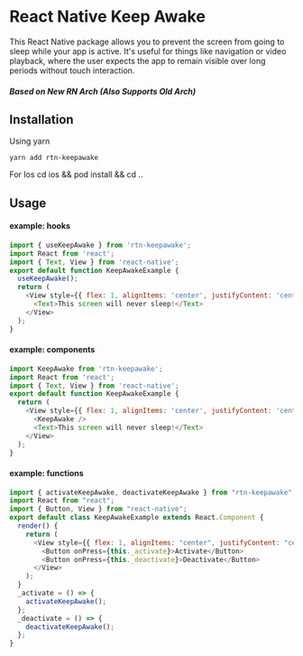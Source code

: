 # React Native Keep Awake

This React Native package allows you to prevent the screen from going to sleep while your app is active. It's useful for things like navigation or video playback, where the user expects the app to remain visible over long periods without touch interaction.

##### Based on New RN Arch (Also Supports Old Arch)

## Installation

Using yarn

```
yarn add rtn-keepawake
```

For Ios
cd ios && pod install && cd ..

## Usage

#### example: hooks

```js
import { useKeepAwake } from 'rtn-keepawake';
import React from 'react';
import { Text, View } from 'react-native';
export default function KeepAwakeExample {
  useKeepAwake();
  return (
    <View style={{ flex: 1, alignItems: 'center', justifyContent: 'center' }}>
      <Text>This screen will never sleep!</Text>
    </View>
  );
}
```

#### example: components

```js
import KeepAwake from 'rtn-keepawake';
import React from 'react';
import { Text, View } from 'react-native';
export default function KeepAwakeExample {
  return (
    <View style={{ flex: 1, alignItems: 'center', justifyContent: 'center' }}>
      <KeepAwake />
      <Text>This screen will never sleep!</Text>
    </View>
  );
}
```

#### example: functions

```js
import { activateKeepAwake, deactivateKeepAwake } from "rtn-keepawake";
import React from "react";
import { Button, View } from "react-native";
export default class KeepAwakeExample extends React.Component {
  render() {
    return (
      <View style={{ flex: 1, alignItems: "center", justifyContent: "center" }}>
        <Button onPress={this._activate}>Activate</Button>
        <Button onPress={this._deactivate}>Deactivate</Button>
      </View>
    );
  }
  _activate = () => {
    activateKeepAwake();
  };
  _deactivate = () => {
    deactivateKeepAwake();
  };
}
```

